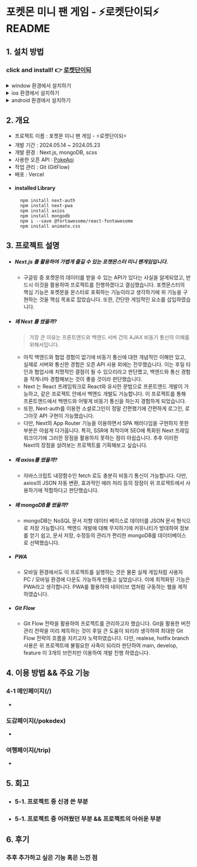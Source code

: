 # 포켓몬 미니 팬 게임 - ⚡로켓단이되⚡ README

## 1. 설치 방법

### click and install! 👉 [로켓단이되](https://pokemon-sigma-two.vercel.app/) 

<details>
  <summary>window 환경에서 설치하기</summary>
  <div align = 'center'>
    <img src='https://github.com/pvvng/pvvng.github.io/assets/112927193/85f131a5-41ae-496e-aa15-5db551236de4' width='33%' />
    <img src='https://github.com/pvvng/pvvng.github.io/assets/112927193/34e7f2a3-dbcd-484a-8136-89aff62374d1' width='33%' />
  </div>

  ### Some Javascript
  ```js
  function logSomething(something) {
    console.log('Something', something);
  }
  ```
</details>

<details>
  <summary>ios 환경에서 설치하기</summary>
  <div>
    <img src='https://github.com/pvvng/pokemon_game_with_nextjs/assets/112927193/4a3d0958-72e5-48a2-ab56-52ac3f99ed0f' width='31%' />
        <img align='top' src='https://github.com/pvvng/pokemon_game_with_nextjs/assets/112927193/1b0aa4ce-126b-4db6-8c85-1655f9edad7c' width='33%'/>
        <img align='top' src='https://github.com/pvvng/pokemon_game_with_nextjs/assets/112927193/59db49ff-5b50-477a-afaa-1b86c2fb00dc' width = '33%'/>
  </div>

  ### Some Javascript
  ```js
  function logSomething(something) {
    console.log('Something', something);
  }
  ```
</details>

<details>
  <summary>android 환경에서 설치하기</summary>
  <div align='center'>
    <img src='https://github.com/pvvng/pokemon_game_with_nextjs/assets/112927193/99d8824b-ba02-4cf0-897d-430c45a55176' width='30%' />
  </div>

  ### Some Javascript
  ```js
  function logSomething(something) {
    console.log('Something', something);
  }
  ```
</details>

## 2. 개요
- 프로젝트 이름 : 포켓몬 미니 팬 게임 - ⚡로켓단이되⚡
- 개발 기간 : 2024.05.14 ~ 2024.05.23
- 개발 환경 : Next.js, mongoDB, scss
- 사용한 오픈 API : [PokeApi](https://pokeapi.co/)
- 작업 관리 : Git (GitFlow)
- 배포 : Vercel  
- #### installed Library
        npm install next-auth
        npm install next-pwa
        npm install axios
        npm install mongodb
        npm i --save @fortawesome/react-fontawesome
        npm install animate.css

## 3. 프로젝트 설명

- ##### Next.js 를 활용하여 가볍게 즐길 수 있는 포켓몬스터 미니 팬게임입니다.
  - 구글링 중 포켓몬의 데이터를 받을 수 있는 API가 있다는 사실을 알게되었고, 반드시 이것을 활용하여 프로젝트를 진행하겠다고 결심했습니다. 포켓몬스터의 핵심 기능은 포켓몬을 몬스터로 포획하는 기능이라고 생각하기에 위 기능을 구현하는 것을 핵심 목표로 잡았습니다. 또한, 간단한 게임적인 요소를 삽입하였습니다.

- ##### 왜 Next 를 썼을까?
    > 가장 큰 이유는 프론트엔드와 백엔드 서버 간의 AJAX 비동기 통신의 이해를 위해서입니다.
      
    - 아직 백엔드와 협업 경험이 없기에 비동기 통신에 대한 개념적인 이해만 있고, 실제로 서버와 통신한 경험은 오픈 API 사용 외에는 전무했습니다. 이는 후일 타인과 협업시에 치명적인 결점이 될 수 있으리라고 판단했고, 백엔드와 통신 경험을 작게나마 경험해보는 것이 좋을 것이라 판단했습니다.
    - Next 는 React 프레임워크로 React와 유사한 문법으로 프론트엔드 개발이 가능하고, 같은 프로젝트 안에서 백앤드 개발도 가능합니다. 이 프로젝트를 통해 프론트엔드에서 백엔드와 어떻게 비동기 통신을 하는지 경험하게 되었습니다.
    - 또한, Next-auth를 이용한 소셜로그인이 정말 간편했기에 간편하게 로그인, 로그아웃 API 구현이 가능했습니다.
    - 다만, Next의 App Router 기능을 이용하면서 SPA 패러다임을 구현하지 못한 부분은 아쉽게 다가옵니다. 특히, SSR에 최적이며 SEO에 특화된 Next 프레임워크이기에 그러한 장점을 활용하지 못하는 점이 아쉽습니다. 추후 이러한 Next의 장점을 살려보는 프로젝트를 기획해보고 싶습니다.

- ##### 왜 axios를 썼을까?
    - 자바스크립트 내장함수인 fetch 로도 충분히 비동기 통신이 가능합니다. 다만, axios의 JSON 자동 변환, 효과적인 에러 처리 등의 장점이 위 프로젝트에서 사용하기에 적합하다고 판단했습니다.
 
- ##### 왜 mongoDB를 썼을까?
    - mongoDB는 NoSQL 문서 지향 데이터 베이스로 데이터를 JSON 문서 형식으로 저장 가능합니다. 백엔드 개발에 대해 무지하기에 커뮤니티가 방대하여 정보를 얻기 쉽고, 문서 저장, 수정등의 관리가 편리한 mongoDB를 데이터베이스로 선택했습니다.
 
- ##### PWA
    - 모바일 환경에서도 이 프로젝트를 실행하는 것은 물론 실제 게임처럼 사용자 PC / 모바일 환경에 다운도 가능하게 만들고 싶었습니다. 이에 최적화된 기능은 PWA라고 생각합니다. PWA를 활용하여 네이티브 앱처럼 구동하는 웹을 제작하였습니다.
 
- ##### Git Flow
    - Git Flow 전략을 활용하여 프로젝트를 관리하고자 했습니다. Git을 활용한 버전 관리 전략을 미리 체득하는 것이 후일 큰 도움이 되리라 생각하여 최대한 Git Flow 전략의 흐름을 지키고자 노력하였습니다. 다만, realese, hotfix branch 사용은 위 프로젝트에 불필요한 사족이 되리라 판단하여 main, develop, feature 이 3개의 브런치만 이용하여 개발 진행 하였습니다.

## 4. 이용 방법 && 주요 기능

### 4-1 메인페이지(/)

- 

### 도감페이지(/pokedex)

-

### 여행페이지(/trip)

-


## 5. 회고

- ### 5-1. 프로젝트 중 신경 쓴 부분
- ### 5-1. 프로젝트 중 어려웠던 부분 && 프로젝트의 아쉬운 부분


## 6. 후기
### 추후 추가하고 싶은 기능 혹은 느낀 점

